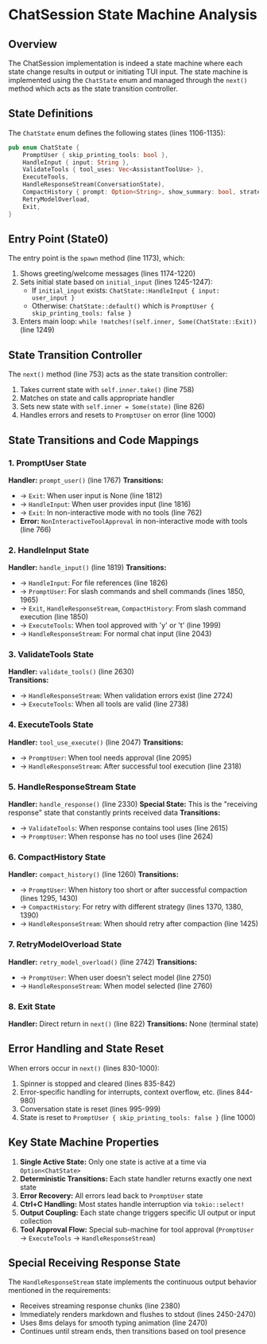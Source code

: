 # ChatSession State Machine Analysis

## Overview

The ChatSession implementation is indeed a state machine where each state change results in output or initiating TUI input. The state machine is implemented using the `ChatState` enum and managed through the `next()` method which acts as the state transition controller.

## State Definitions

The `ChatState` enum defines the following states (lines 1106-1135):

```rust
pub enum ChatState {
    PromptUser { skip_printing_tools: bool },
    HandleInput { input: String },
    ValidateTools { tool_uses: Vec<AssistantToolUse> },
    ExecuteTools,
    HandleResponseStream(ConversationState),
    CompactHistory { prompt: Option<String>, show_summary: bool, strategy: CompactStrategy },
    RetryModelOverload,
    Exit,
}
```

## Entry Point (State0)

The entry point is the `spawn` method (line 1173), which:
1. Shows greeting/welcome messages (lines 1174-1220)
2. Sets initial state based on `initial_input` (lines 1245-1247):
   - If `initial_input` exists: `ChatState::HandleInput { input: user_input }`
   - Otherwise: `ChatState::default()` which is `PromptUser { skip_printing_tools: false }`
3. Enters main loop: `while !matches!(self.inner, Some(ChatState::Exit))` (line 1249)

## State Transition Controller

The `next()` method (line 753) acts as the state transition controller:
1. Takes current state with `self.inner.take()` (line 758)
2. Matches on state and calls appropriate handler
3. Sets new state with `self.inner = Some(state)` (line 826)
4. Handles errors and resets to `PromptUser` on error (line 1000)

## State Transitions and Code Mappings

### 1. PromptUser State
**Handler:** `prompt_user()` (line 1767)
**Transitions:**
- → `Exit`: When user input is None (line 1812)
- → `HandleInput`: When user provides input (line 1816)
- → `Exit`: In non-interactive mode with no tools (line 762)
- **Error:** `NonInteractiveToolApproval` in non-interactive mode with tools (line 766)

### 2. HandleInput State  
**Handler:** `handle_input()` (line 1819)
**Transitions:**
- → `HandleInput`: For file references (line 1826)
- → `PromptUser`: For slash commands and shell commands (lines 1850, 1965)
- → `Exit`, `HandleResponseStream`, `CompactHistory`: From slash command execution (line 1850)
- → `ExecuteTools`: When tool approved with 'y' or 't' (line 1999)
- → `HandleResponseStream`: For normal chat input (line 2043)

### 3. ValidateTools State
**Handler:** `validate_tools()` (line 2630)  
**Transitions:**
- → `HandleResponseStream`: When validation errors exist (line 2724)
- → `ExecuteTools`: When all tools are valid (line 2738)

### 4. ExecuteTools State
**Handler:** `tool_use_execute()` (line 2047)
**Transitions:**
- → `PromptUser`: When tool needs approval (line 2095)
- → `HandleResponseStream`: After successful tool execution (line 2318)

### 5. HandleResponseStream State
**Handler:** `handle_response()` (line 2330)
**Special State:** This is the "receiving response" state that constantly prints received data
**Transitions:**
- → `ValidateTools`: When response contains tool uses (line 2615)
- → `PromptUser`: When response has no tool uses (line 2624)

### 6. CompactHistory State
**Handler:** `compact_history()` (line 1260)
**Transitions:**
- → `PromptUser`: When history too short or after successful compaction (lines 1295, 1430)
- → `CompactHistory`: For retry with different strategy (lines 1370, 1380, 1390)
- → `HandleResponseStream`: When should retry after compaction (line 1425)

### 7. RetryModelOverload State
**Handler:** `retry_model_overload()` (line 2742)
**Transitions:**
- → `PromptUser`: When user doesn't select model (line 2750)
- → `HandleResponseStream`: When model selected (line 2760)

### 8. Exit State
**Handler:** Direct return in `next()` (line 822)
**Transitions:** None (terminal state)

## Error Handling and State Reset

When errors occur in `next()` (lines 830-1000):
1. Spinner is stopped and cleared (lines 835-842)
2. Error-specific handling for interrupts, context overflow, etc. (lines 844-980)
3. Conversation state is reset (lines 995-999)
4. State is reset to `PromptUser { skip_printing_tools: false }` (line 1000)

## Key State Machine Properties

1. **Single Active State:** Only one state is active at a time via `Option<ChatState>`
2. **Deterministic Transitions:** Each state handler returns exactly one next state
3. **Error Recovery:** All errors lead back to `PromptUser` state
4. **Ctrl+C Handling:** Most states handle interruption via `tokio::select!`
5. **Output Coupling:** Each state change triggers specific UI output or input collection
6. **Tool Approval Flow:** Special sub-machine for tool approval (`PromptUser` → `ExecuteTools` → `HandleResponseStream`)

## Special Receiving Response State

The `HandleResponseStream` state implements the continuous output behavior mentioned in the requirements:
- Receives streaming response chunks (line 2380)
- Immediately renders markdown and flushes to stdout (lines 2450-2470)  
- Uses 8ms delays for smooth typing animation (line 2470)
- Continues until stream ends, then transitions based on tool presence

